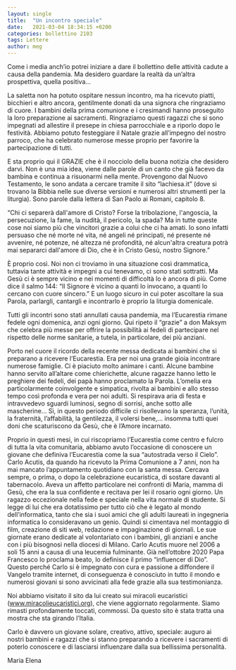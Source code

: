 ```yaml
---
layout: single
title:  "Un incontro speciale"
date:   2021-03-04 18:34:15 +0200
categories: bollettino 2103
tags: Lettere
author: meg
---
```


Come i media anch’io potrei iniziare a dare il bollettino delle attività cadute a causa della pandemia. Ma desidero guardare la realtà da un’altra prospettiva, quella positiva…

La saletta non ha potuto ospitare nessun incontro, ma ha ricevuto piatti, bicchieri e altro ancora, gentilmente donati da una signora che ringraziamo di cuore. I bambini della prima comunione e i cresimandi hanno proseguito la loro preparazione ai sacramenti. Ringraziamo questi ragazzi che si sono impegnati ad allestire il presepe in chiesa parrocchiale e a riporlo dopo le festività. Abbiamo potuto festeggiare il Natale grazie all’impegno del nostro parroco, che ha celebrato numerose messe proprio per favorire la partecipazione di tutti. 

E sta proprio qui il GRAZIE che è il nocciolo della buona notizia che desidero darvi. Non è una mia idea, viene dalle parole di un canto che già facevo da bambina e continua a risuonarmi nella mente. Provengono dal Nuovo Testamento, le sono andata a cercare tramite il sito “lachiesa.it” (dove si trovano la Bibbia nelle sue diverse versioni e numerosi altri strumenti per la liturgia). Sono parole dalla lettera di San Paolo ai Romani, capitolo 8. 

“Chi ci separerà dall'amore di Cristo? Forse la tribolazione, l'angoscia, la persecuzione, la fame, la nudità, il pericolo, la spada? Ma in tutte queste cose noi siamo più che vincitori grazie a colui che ci ha amati. Io sono infatti persuaso che né morte né vita, né angeli né principati, né presente né avvenire, né potenze, né altezza né profondità, né alcun'altra creatura potrà mai separarci dall'amore di Dio, che è in Cristo Gesù, nostro Signore.”

È proprio così. Noi non ci troviamo in una situazione così drammatica, tuttavia tante attività e impegni a cui tenevamo, ci sono stati sottratti. Ma Gesù ci è sempre vicino e nei momenti di difficoltà lo è ancora di più. Come dice il salmo 144: “Il Signore è vicino a quanti lo invocano, a quanti lo cercano con cuore sincero.” E un luogo sicuro in cui poter ascoltare la sua Parola, parlargli, cantargli e incontrarlo è proprio la liturgia domenicale. 

Tutti gli incontri sono stati annullati causa pandemia, ma l’Eucarestia rimane fedele ogni domenica, anzi ogni giorno. Qui ripeto il “grazie” a don Maksym che celebra più messe per offrire la possibilità ai fedeli di partecipare nel rispetto delle norme sanitarie, a tutela, in particolare, dei più anziani. 

Porto nel cuore il ricordo della recente messa dedicata ai bambini che si preparano a ricevere l’Eucarestia. Era per noi una grande gioia incontrare numerose famiglie. Ci è piaciuto molto animare i canti. Alcune bambine hanno servito all’altare come chierichette, alcune ragazze hanno letto le preghiere dei fedeli, dei papà hanno proclamato la Parola. L’omelia era particolarmente coinvolgente e simpatica, rivolta ai bambini e allo stesso tempo così profonda e vera per noi adulti. Si respirava aria di festa e intravvedevo sguardi luminosi, segno di sorrisi, anche sotto alle mascherine… Sì, in questo periodo difficile ci risollevano la speranza, l’unità, la fraternità, l’affabilità, la gentilezza, il volersi bene,… insomma tutti quei doni che scaturiscono da Gesù, che è l’Amore incarnato.

Proprio in questi mesi, in cui riscopriamo l’Eucarestia come centro e fulcro di tutta la vita comunitaria, abbiamo avuto l’occasione di conoscere un giovane che definiva l’Eucarestia come la sua “autostrada verso il Cielo”. Carlo Acutis, da quando ha ricevuto la Prima Comunione a 7 anni, non ha mai mancato l’appuntamento quotidiano con la santa messa. Cercava sempre, o prima, o dopo la celebrazione eucaristica, di sostare davanti al tabernacolo. Aveva un affetto particolare nei confronti di Maria, mamma di Gesù, che era la sua confidente e recitava per lei il rosario ogni giorno. Un ragazzo eccezionale nella fede e speciale nella vita normale di studente. Si legge di lui che era dotatissimo per tutto ciò che è legato al mondo dell’informatica, tanto che sia i suoi amici che gli adulti laureati in ingegneria informatica lo consideravano un genio. Quindi si cimentava nel montaggio di film, creazione di siti web, redazione e impaginazione di giornali. Le sue giornate erano dedicate al volontariato con i bambini, gli anziani e anche con i più bisognosi nella diocesi di Milano. Carlo Acutis muore nel 2006 a soli 15 anni a causa di una leucemia fulminante. Già nell’ottobre 2020 Papa Francesco lo proclama beato, lo definisce il primo “influencer di Dio”. Questo perché Carlo si è impegnato con cura e passione a diffondere il Vangelo tramite internet, di conseguenza è conosciuto in tutto il mondo e numerosi giovani si sono avvicinati alla fede grazie alla sua testimonianza. 

Noi abbiamo visitato il sito da lui creato sui miracoli eucaristici (www.miracolieucaristici.org), che viene aggiornato regolarmente. Siamo rimasti profondamente toccati, commossi. Da questo sito è stata tratta una mostra che sta girando l’Italia. 

Carlo è davvero un giovane solare, creativo, attivo, speciale: auguro ai nostri bambini e ragazzi che si stanno preparando a ricevere i sacramenti di poterlo conoscere e di lasciarsi influenzare dalla sua bellissima personalità.

Maria Elena

